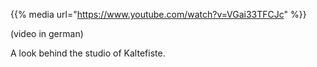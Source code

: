 <!--
.. title: Behind The Scenes
.. slug: behind-the-scenes
.. date: 2015-10-5 20:00:00 UTC+01:00
.. tags:
.. category: video
.. link:
.. description:
.. type: text
-->

{{% media url="https://www.youtube.com/watch?v=VGai33TFCJc" %}}

(video in german)

A look behind the studio of Kaltefiste.

